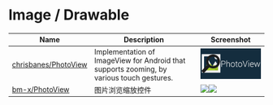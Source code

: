 Image / Drawable
======================
Name | Description | Screenshot
--- | --- | ---
[chrisbanes/PhotoView](https://github.com/chrisbanes/PhotoView) | Implementation of ImageView for Android that supports zooming, by various touch gestures.|<img src="/android-ui-ux-library/art/chrisbanes-PhotoView.png" width="100%">
[bm-x/PhotoView](https://github.com/bm-x/PhotoView) | 图片浏览缩放控件 | <img src="/android-ui-ux-library/art/bm-x-PhotoView-1.gif" width="50%"><img src="/android-ui-ux-library/art/bm-x-PhotoView-2.gif" width="50%">